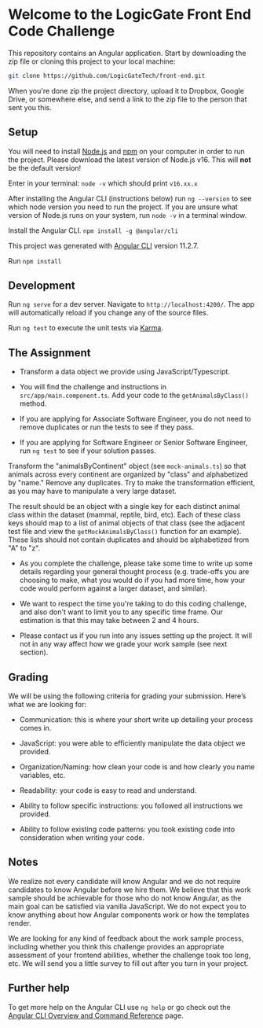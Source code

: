 # Welcome to the LogicGate Front End Code Challenge

This repository contains an Angular application. Start by downloading the zip file or cloning this project to your local machine:

```bash
git clone https://github.com/LogicGateTech/front-end.git
```

When you're done zip the project directory, upload it to Dropbox, Google Drive, or somewhere else, and send a link to the zip file to the person that sent you this.

## Setup

You will need to install [Node.js](https://nodejs.org/en/) and [npm](https://www.npmjs.com/get-npm) on your computer in order to run the project. Please download the latest version of Node.js v16. This will **not** be the default version!

Enter in your terminal: `node -v` which should print `v16.xx.x`

After installing the Angular CLI (instructions below) run `ng --version` to see which node version you need to run the project. If you are unsure what version of Node.js runs on your system, run `node -v` in a terminal window.

Install the Angular CLI. `npm install -g @angular/cli`

This project was generated with [Angular CLI](https://github.com/angular/angular-cli) version 11.2.7.

Run `npm install`

## Development

Run `ng serve` for a dev server. Navigate to `http://localhost:4200/`. The app will automatically reload if you change any of the source files.

Run `ng test` to execute the unit tests via [Karma](https://karma-runner.github.io).

## The Assignment

* Transform a data object we provide using JavaScript/Typescript.

* You will find the challenge and instructions in `src/app/main.component.ts`. Add your code to the `getAnimalsByClass()` method.

* If you are applying for Associate Software Engineer, you do not need to remove duplicates or run the tests to see if they pass.

* If you are applying for Software Engineer or Senior Software Engineer, run `ng test` to see if your solution passes.

Transform the "animalsByContinent" object (see `mock-animals.ts`) so that animals
across every continent are organized by "class" and alphabetized by "name."
Remove any duplicates. Try to make the transformation efficient, as you may have
to manipulate a very large dataset.

The result should be an object with a single key for each distinct animal
class within the dataset (mammal, reptile, bird, etc). Each of these class
keys should map to a list of animal objects of that class (see the adjacent
test file and view the `getMockAnimalsByClass()` function for an example).
These lists should not contain duplicates and should be alphabetized from
"A" to "z".

* As you complete the challenge, please take some time to write up some details regarding your general thought process (e.g. trade-offs you are choosing to make, what you would do if you had more time, how your code would perform against a larger dataset, and similar).

* We want to respect the time you're taking to do this coding challenge, and also don't want to limit you to any specific time frame. Our estimation is that this may take between 2 and 4 hours.

* Please contact us if you run into any issues setting up the project. It will not in any way affect how we grade your work sample (see next section).

## Grading

We will be using the following criteria for grading your submission. Here’s what we are looking for:

* Communication: this is where your short write up detailing your process comes in.

* JavaScript: you were able to efficiently manipulate the data object we provided.

* Organization/Naming: how clean your code is and how clearly you name variables, etc.

* Readability: your code is easy to read and understand.

* Ability to follow specific instructions: you followed all instructions we provided.

* Ability to follow existing code patterns: you took existing code into consideration when writing your code.

## Notes

We realize not every candidate will know Angular and we do not require candidates to know Angular before we hire them. We believe that this work sample should be achievable for those who do not know Angular, as the main goal can be satisfied via vanilla JavaScript. We do not expect you to know anything about how Angular components work or how the templates render.

We are looking for any kind of feedback about the work sample process, including whether you think this challenge provides an appropriate assessment of your frontend abilities, whether the challenge took too long, etc. We will send you a little survey to fill out after you turn in your project.

## Further help

To get more help on the Angular CLI use `ng help` or go check out the [Angular CLI Overview and Command Reference](https://angular.io/cli) page.
